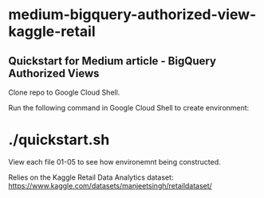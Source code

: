 # medium-bigquery-authorized-view-kaggle-retail

## Quickstart for Medium article - BigQuery Authorized Views

Clone repo to Google Cloud Shell.

Run the following command in Google Cloud Shell to create environment:

# ./quickstart.sh

View each file 01-05 to see how environemnt being constructed.

Relies on the Kaggle Retail Data Analytics dataset:
https://www.kaggle.com/datasets/manjeetsingh/retaildataset/


